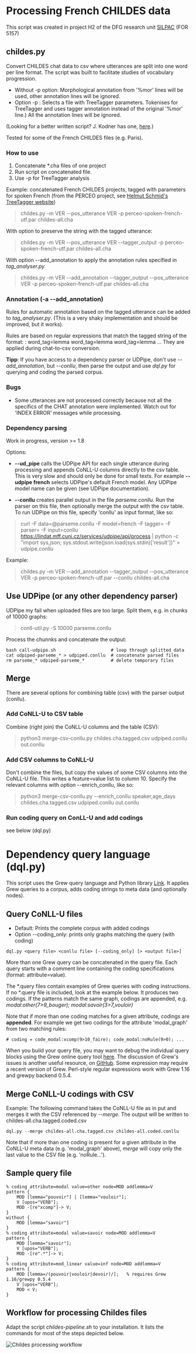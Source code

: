 # Processing French CHILDES data

This script was created in project H2 of the DFG research unit [SILPAC](https://silpac.uni-mannheim.de) (FOR 5157)

## childes.py

Convert CHILDES chat data to csv where utterances are split into one word per line format.
The script was built to facilitate studies of vocabulary progression.

- Without -p option: Morphological annotation from '%mor' lines will be used, other annotation lines will be ignored.
- Option -p <parameters>: Selects a file with TreeTagger parameters.  Tokenises for TreeTagger and uses tagger annotation instead of the original '%mor' line.) All the annotation lines will be ignored.

(Looking for a better written script? J. Kodner has one, [here](https://github.com/jkodner05/method.git).)

Tested for some of the French CHILDES files (e.g. Paris).

### How to use

1. Concatenate *.cha files of one project
2. Run script on concatenated file.
3. Use -p <parameters> for TreeTagger analysis

Example: concatenated French CHILDES projects, tagged with parameters for spoken French (from the PERCEO project, see [Helmut Schmid's TreeTagger website](https://www.cis.uni-muenchen.de/~schmid/tools/TreeTagger/))

> childes.py -m VER --pos_utterance VER -p perceo-spoken-french-utf.par childes-all.cha

With option to preserve the string with the tagged utterance:

> childes.py -m VER --pos_utterance VER --tagger_output -p perceo-spoken-french-utf.par childes-all.cha

With option --add_annotation to apply the annotation rules specified in _tag_analyser.py_ 

> childes.py -m VER --add_annotation --tagger_output --pos_utterance VER -p perceo-spoken-french-utf.par childes-all.cha


### Annotation (-a --add_annotation)

Rules for automatic annotation based on the tagged utterance can be added to _tag_analyser.py_.
(This is a very shaky implementation and should be improved, but it works).

Rules are based on regular expressions that match the tagged string of the format:
: word_tag=lemma word_tag=lemma word_tag=lemma ...
They are applied during chat-to-csv conversion.

**Tipp**: If you have access to a dependency parser or UDPipe, don't use _--add_annotation_, but _--conllu_, then parse the output and use _dql.py_ for querying and coding the parsed corpus.

### Bugs

- Some utterances are not processed correctly because not all the specifics of the CHAT annotation were implemented.  Watch out for 'INDEX ERROR' messages while processing.

### Dependency parsing

Work in progress, version >= 1.8

Options:

- **--ud_pipe <model>** calls the UDPipe API for each single utterance during processing and appends CoNLL-U columns directly to the csv table.  This is very slow and should only be done for small texts.  For example **--udpipe french** selects UDPipe's default French model.  Any UDPipe model name can be given (see UDPipe documentation).

- **--conllu** creates parallel output in the file _parseme.conllu_.  Run the parser on this file, then optionally merge the output with the csv table.  To run UDPipe on this file, specify 'conllu' as input format, like so:

> curl -F data=@parseme.conllu  -F model=french -F tagger= -F parser= -F input=conllu https://lindat.mff.cuni.cz/services/udpipe/api/process | python -c "import sys,json; sys.stdout.write(json.load(sys.stdin)['result'])" > udpipe.conllu

Example:
> childes.py -m VER --add_annotation --tagger_output --pos_utterance VER -p perceo-spoken-french-utf.par --conllu childes-all.cha

## Use UDPipe (or any other dependency parser)

UDPipe my fail when uploaded files are too large. Split them, e.g. in chunks of 10000 graphs:

> conll-util.py -S 10000 parseme.conllu

Process the chunnks and concatenate the output:

```{shell}
bash call-udpipe.sh                     # loop through splitted data
cat udpiped-parseme_* > udpiped.conllu  # concatenate parsed files
rm parseme_* udpiped-parseme_*          # delete temporary files
```

## Merge

There are several options for combining table (csv) with the parser output (conllu).

### Add CoNLL-U to CSV table

Combine (right join) the CoNLL-U columns and the table (CSV):

> python3 merge-csv-conllu.py childes.cha.tagged.csv udpiped.conllu out.conllu

### Add CSV columns to CoNLL-U

Don't combine the files, but copy the values of some CSV columns into the CoNLL-U file. This writes a feature=value list to column 10.  Specify the relevant columns with option --enrich_conllu, like so:

> python3 merge-csv-conllu.py --enrich_conllu speaker,age_days childes.cha.tagged.csv udpiped.conllu out.conllu

### Run coding query on ConLL-U and add codings

see below (dql.py)


# Dependency query language (dql.py)

This script uses the Grew query language and Python library [Link](https://grew.fr).
It applies Grew queries to a corpus, adds coding strings to meta data (and optionally nodes).

## Query CoNLL-U files

- Default: Prints the complete corpus with added codings
- Option --coding_only: prints only graphs matching the query (with coding)

```{shell}
dql.py <query file> <conllu file> [--coding_only] [> <output file>]
```

More than one Grew query can be concatenated in the query file.  Each query starts with a comment line containing the coding specifications (format: attribute=value).

The *.query files contain examples of Grew queries with coding instructions. If no *.query file is included, look at the example below. It produces two codings. If the patterns match the same graph, codings are appended, e.g. *modal:other(7>9_bouger); modal:savoir(3>7_vouloir)*

Note that if more than one coding matches for a given attribute, codings are **appended**.
For example we get two codings for the attribute 'modal_graph' from two matching rules:

```{conll}
# coding = code_modal:xcomp(9>10_faire); code_modal:noRule(9>0); ...
```

When you build your query file, you may want to debug the individual query blocks using the Grew online query tool [here](https://universal.grew.fr/?corpus=UD_French-GSD@2.14).
The discussion of Grew's issues is another useful resource, on [GitHub](https://github.com/grew-nlp/grew/issues/).
Some expression may require a recent version of Grew. Perl-style regular expressions work with Grew 1.16 and grewpy backend 0.5.4.


## Merge CoNLL-U codings with CSV

Example: The following command takes the CoNLL-U file as in put and merges it with the CSV referenced by _--merge_. The output will be written to childes-all.cha.tagged.coded.csv

```{shell}
dql.py --merge childes-all.cha.tagged.csv childes-all.coded.conllu
```

Note that if more than one coding is present for a given attribute in the CoNLL-U meta data (e.g. 'modal_graph' above), _merge_ will copy only the last value to the CSV file (e.g. 'noRule...').


## Sample query file

```{grew}
% coding attribute=modal value=other node=MOD addlemma=V
pattern {
    MOD [lemma="pouvoir"] | [lemma="vouloir"];
    V [upos="VERB"];
    MOD -[re"xcomp"]-> V;
}
without {
    MOD [lemma="savoir"]
}
% coding attribute=modal value=savoir node=MOD addlemma=V
pattern {
    MOD [lemma="savoir"];
    V [upos="VERB"];
    MOD -[re".*"]-> V;
}
% coding attribute=mod_linear value=inf node=MOD addlemma=V
pattern {
    MOD [lemma=/(pouvoir|vouloir|devoir)/];   % requires Grew 1.16/grewpy 0.5.4
    V [upos="VERB"];
    MOD < V;
}
```

## Workflow for processing Childes files

Adapt the script _childes-pipeline.sh_ to your installation. It lists the commands for most of the steps depicted below.

![Childes processing workflow](https://github.com/user-attachments/assets/ee7950a7-f503-44f0-9211-7ab5af7f1a3f)
